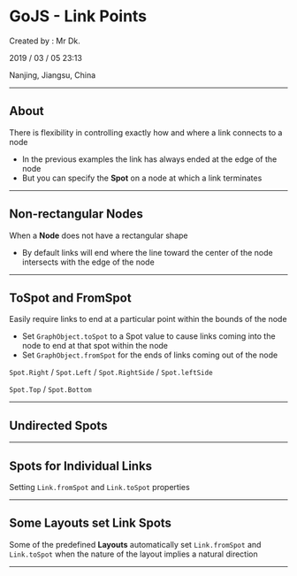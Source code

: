 # GoJS - Link Points

Created by : Mr Dk.

2019 / 03 / 05 23:13

Nanjing, Jiangsu, China

---

## About

There is flexibility in controlling exactly how and where a link connects to a node

* In the previous examples the link has always ended at the edge of the node
* But you can specify the __Spot__ on a node at which a link terminates

---

## Non-rectangular Nodes

When a __Node__ does not have a rectangular shape

* By default links will end where the line toward the center of the node intersects with the edge of the node

---

## ToSpot and FromSpot

Easily require links to end at a particular point within the bounds of the node

* Set `GraphObject.toSpot` to a Spot value to cause links coming into the node to end at that spot within the node
* Set `GraphObject.fromSpot` for the ends of links coming out of the node

`Spot.Right` / `Spot.Left` / `Spot.RightSide` / `Spot.leftSide`

`Spot.Top` / `Spot.Bottom`

---

## Undirected Spots

---

## Spots for Individual Links

Setting `Link.fromSpot` and `Link.toSpot` properties

---

## Some Layouts set Link Spots

Some of the predefined __Layouts__ automatically set `Link.fromSpot` and `Link.toSpot` when the nature of the layout implies a natural direction

---

